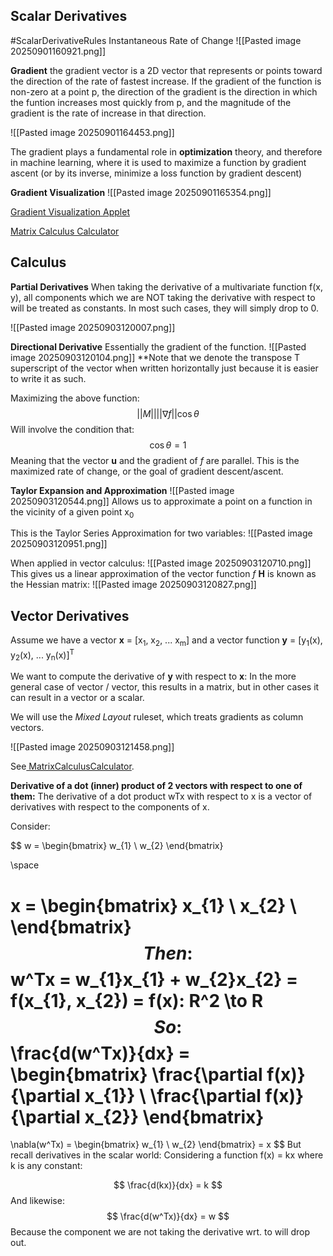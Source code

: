 ## Scalar Derivatives 

#ScalarDerivativeRules
Instantaneous Rate of Change
![[Pasted image 20250901160921.png]]

**Gradient** the gradient vector is a 2D vector that represents or points toward the direction of the rate of fastest increase. If the gradient of the function is non-zero at a point p, the direction of the gradient is the direction in which the funtion increases most quickly from p, and the magnitude of the gradient is the rate of increase in that direction. 

![[Pasted image 20250901164453.png]]

The gradient plays a fundamental role in **optimization** theory, and therefore in machine learning, where it is used to maximize a function by gradient ascent (or by its inverse, minimize a loss function by gradient descent)

**Gradient Visualization**
![[Pasted image 20250901165354.png]]

[Gradient Visualization Applet](https://www.geogebra.org/m/sWsGNs86)

[Matrix Calculus Calculator](http://www.matrixcalculus.org/matrixCalculus)

## Calculus

**Partial Derivatives**
When taking the derivative of a multivariate function f(x, y), all components which we are NOT taking the derivative with respect to will be treated as constants. In most such cases, they will simply drop to 0. 

![[Pasted image 20250903120007.png]]

**Directional Derivative**
Essentially the gradient of the function.
![[Pasted image 20250903120104.png]]
**Note that we denote the transpose T superscript of the vector when written horizontally just because it is easier to write it as such.

Maximizing the above function:
$$
||M||||\nabla f||\cos \theta
$$
Will involve the condition that:
$$
\cos \theta = 1
$$
Meaning that the vector **u** and the gradient of *f* are parallel. 
This is the maximized rate of change, or the goal of gradient descent/ascent. 

**Taylor Expansion and Approximation**
![[Pasted image 20250903120544.png]]
Allows us to approximate a point on a function in the vicinity of a given point x<sub>0</sub>

This is the Taylor Series Approximation for two variables:
![[Pasted image 20250903120951.png]]

When applied in vector calculus:
![[Pasted image 20250903120710.png]]
This gives us a linear approximation of the vector function *f*
**H** is known as the Hessian matrix:
![[Pasted image 20250903120827.png]]

## Vector Derivatives

Assume we have a vector **x** = [x<sub>1</sub>, x<sub>2</sub>, ... x<sub>m</sub>]
and a vector function **y** = [y<sub>1</sub>(x), y<sub>2</sub>(x), ... y<sub>n</sub>(x)]<sup>T</sup>

We want to compute the derivative of **y** with respect to **x**:
In the more general case of vector / vector, this results in a matrix, but in other cases it can result in a vector or a scalar. 

We will use the *Mixed Layout* ruleset, which treats gradients as column vectors.

![[Pasted image 20250903121458.png]]

See[ MatrixCalculusCalculator](http://www.matrixcalculus.org/).

**Derivative of a dot (inner) product of 2 vectors with respect to one of them:**
The derivative of a dot product wTx  with respect to x is a vector of derivatives 
with respect to the components of x.

Consider:

$$
w = \begin{bmatrix}
w_{1} \\
w_{2} 
\end{bmatrix}

\space

x = \begin{bmatrix}
x_{1} \\
x_{2} \\
\end{bmatrix}
$$
Then:
$$
w^Tx = w_{1}x_{1}  + w_{2}x_{2} = f(x_{1}, x_{2}) = f(x): R^2 \to R
$$
So:
$$
\frac{d(w^Tx)}{dx} = \begin{bmatrix}
\frac{\partial f(x)}{\partial x_{1}} \\
\frac{\partial f(x)}{\partial x_{2}}
\end{bmatrix}
= 
\nabla(w^Tx) = \begin{bmatrix}
w_{1} \\
w_{2}
\end{bmatrix} = x
$$
But recall derivatives in the scalar world: Considering a function f(x) = kx where k is any constant:

$$
\frac{d(kx)}{dx} = k
$$
And likewise:
$$
\frac{d(w^Tx)}{dx} = w
$$
Because the component we are not taking the derivative wrt. to will drop out. 



